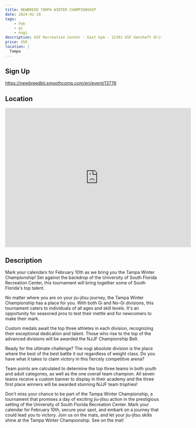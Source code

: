 ```yaml
---
title: NEWBREED TAMPA WINTER CHAMPIONSHIP
date: 2024-02-10
tags:
    - Feb
    - gi 
    - nogi 
description: USF Recreation Center - East Gym - 12301 USF Genshaft Drive Tampa, FL
price: $50
location: |
  Tampa
---
```

## Sign Up
https://newbreedbjj.smoothcomp.com/en/event/13776

## Location
<iframe src="https://www.google.com/maps/embed?pb=!1m18!1m12!1m3!1d12345.6789!2d-82.4074991!3d28.0604515!2m3!1f0!2f0!3f0!3m2!1i1024!2i768!4f13.1!3m3!1m2!1s0x0%3A0x0!2z28.0604515!5e0!3m2!1sen!2sus!4v1234567890" width="600" height="450" style="border:0;" allowfullscreen="" loading="lazy"></iframe>

## Description
Mark your calendars for February 10th as we bring you the Tampa Winter Championship! Set against the backdrop of the University of South Florida Recreation Center, this tournament will bring together some of South Florida's top talent.


No matter where you are on your jiu-jitsu journey, the Tampa Winter Championship has a place for you. With both Gi and No-Gi divisions, this tournament caters to individuals of all ages and skill levels. It's an opportunity for seasoned pros to test their mettle and for newcomers to make their mark.


Custom medals await the top three athletes in each division, recognizing their exceptional dedication and talent. Those who rise to the top of the advanced divisions will be awarded the NJJF Championship Belt.


Ready for the ultimate challenge? The nogi absolute division is the place where the best of the best battle it out regardless of weight class. Do you have what it takes to claim victory in this fiercely competitive arena?


Team points are calculated to determine the top three teams in both youth and adult categories, as well as the one overall team champion. All seven teams receive a custom banner to display in their academy and the three first place winners will be awarded stunning NJJF team trophies!


Don't miss your chance to be part of the Tampa Winter Championship, a tournament that promises a day of exciting jiu-jitsu action in the prestigious setting of the University of South Florida Recreation Center. Mark your calendar for February 10th, secure your spot, and embark on a journey that could lead you to victory. Join us on the mats, and let your jiu-jitsu skills shine at the Tampa Winter Championship. See on the mat!
